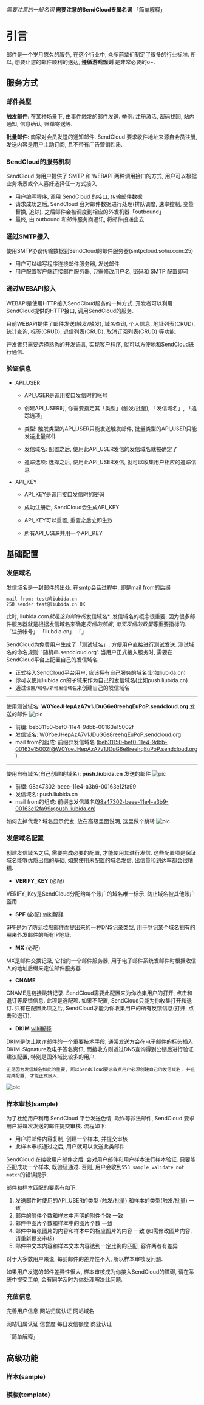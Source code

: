 

*需要注意的一般名词*
**需要注意的SendCloud专属名词**
「简单解释」

# 引言
邮件是一个岁月悠久的服务, 在这个行业中, 众多前辈们制定了很多的行业标准. 所以, 想要让您的邮件顺利的送达, **遵循游戏规则** 是非常必要的o~.

## 服务方式
### 邮件类型

**触发邮件**: 在某种场景下, 由事件触发的邮件发送. 举例: 注册激活, 密码找回, 站内通知, 信息确认, 账单寄送等.

**批量邮件**: 商家对会员发送的通知邮件. SendCloud 要求收件地址来源自会员注册, 发送内容是用户主动订阅, 且不带有广告营销性质.

### SendCloud的服务机制

SendCloud 为用户提供了 SMTP 和 WEBAPI 两种调用接口的方式, 用户可以根据业务场景或个人喜好选择任一方式接入

* 用户编写程序, 调用 SendCloud 的接口, 传输邮件数据
* 请求成功之后, SendCloud 会对邮件数据进行处理(排队调度, 速率控制, 变量替换, 追踪), 之后邮件会被调度到相应的外发机器「outbound」
* 最终, 由 outbound 和邮件服务商通讯, 将邮件投递出去

### 通过SMTP接入
使用SMTP协议传输数据到SendCloud的邮件服务器(smtpcloud.sohu.com:25)

* 用户可以编写程序连接邮件服务器, 发送邮件 
* 用户配置客户端连接邮件服务器, 只需修改用户名, 密码和 SMTP 配置即可

### 通过WEBAPI接入

WEBAPI是使用HTTP接入SendCloud服务的一种方式. 开发者可以利用SendCloud提供的HTTP接口, 调用SendCloud的服务. 

目前WEBAPI提供了邮件发送(触发/触发), 域名查询, 个人信息, 地址列表(CRUD), 统计查询, 标签(CRUD), 退信列表(CRUD), 取消订阅列表(CRUD) 等功能. 

开发者只需要选择熟悉的开发语言, 实现客户程序, 就可以方便地和SendCloud进行通信.

### 验证信息

* API_USER

    * API_USER是调用接口发信时的帐号

    * 创建API_USER时, 你需要指定其「类型」(触发/批量), 「发信域名」, 「追踪选项」

    * 类型: 触发类型的API_USER只能发送触发邮件, 批量类型的API_USER只能发送批量邮件

    * 发信域名: 配置之后, 使用此API_USER发信的发信域名就被确定了

    * 追踪选项: 选择之后, 使用此API_USER发信, 就可以收集用户相应的追踪信息

* API_KEY

    * API_KEY是调用接口发信时的密码

    * 成功注册后, SendCloud会生成API_KEY

    * API_KEY可以重置, 重置之后立即生效

    * 所有API_USER共用一个API_KEY


## 基础配置

### 发信域名

发信域名是一封邮件的出处. 在smtp会话过程中, 即是mail from的后缀

    mail from: test@liubida.cn
    250 sender test@liubida.cn OK

此时, liubida.com*就是这封邮件的*发信域名*. 发信域名的概念很重要, 因为很多邮件服务器就是根据发信域名来确定*发信的频度*, *每天发信的数量*等重要指标的.
「注册帐号」
「liubdia.cn」
「」

SendCloud为免费用户生成了「测试域名」, 方便用户直接进行测试发送. 测试域名的命名规则: '随机串.sendcloud.org'.
当用户正式接入服务时, 需要在SendCloud平台上配置自己的发信域名

* 正式接入SendCloud平台用户, 应该拥有自己服务的域名(比如liubida.cn)
* 你可以使用liubida.cn的子域来作为自己的发信域名(比如push.liubida.cn)
* 通过`设置/域名/新增发信域名`来创建自己的发信域名

***

使用测试域名: **W0YoeJHepAzA7v1JDuG6e8reehqEuPoP.sendcloud.org** 发送的邮件
![pic](../resources/domain_test.png)

* 前缀: beb31150-bef0-11e4-9dbb-00163e15002f
* 发信域名: W0YoeJHepAzA7v1JDuG6e8reehqEuPoP.sendcloud.org
* mail from的组成: 前缀@发信域名 (beb31150-bef0-11e4-9dbb-00163e15002f@W0YoeJHepAzA7v1JDuG6e8reehqEuPoP.sendcloud.org)

***

使用自有域名(自己创建的域名): **push.liubida.cn** 发送的邮件
![pic](../resources/domain_liubida.cn.png)

* 前缀: 98a47302-beee-11e4-a3b9-00163e12fa99
* 发信域名: push.liubida.cn
* mail from的组成: 前缀@发信域名(98a47302-beee-11e4-a3b9-00163e12fa99@push.liubida.cn)

如何去掉代发? 域名显示代发, 放在高级里面说明, 这里做个跳转
![pic](../resources/domain_push.liubida.cn.png)

### 发信域名配置

创建发信域名之后, 需要完成必要的配置, 才能使用其进行发信. 这些配置项是保证域名能够优质出信的基础, 如果使用未配置的域名发信, 出信量和到达率都会很糟糕.

* **VERIFY_KEY** (必配)

VERIFY_Key是SendCloud分配给每个账户的域名唯一标示, 防止域名被其他账户盗用

* **SPF** (必配) [wiki解释](http://zh.wikipedia.org/wiki/Sender_Policy_Framework)

SPF是为了防范垃圾邮件而提出来的一种DNS记录类型, 用于登记某个域名拥有的用来外发邮件的所有IP地址.

* **MX** (必配)

MX是邮件交换记录, 它指向一个邮件服务器, 用于电子邮件系统发邮件时根据收信人的地址后缀来定位邮件服务器

* **CNAME**

CNAME是链接跳转记录. SendCloud需要此配置来为你收集用户的打开, 点击和退订等反馈信息. 
此项是选配项. 如果不配置, SendCloud只能为你收集打开和退订. 只有在配置此项之后, SendCloud才能为你收集用户的所有反馈信息(打开, 点击和退订).

* **DKIM**  [wiki解释](http://zh.wikipedia.org/wiki/DKIM)

DKIM是防止欺诈邮件的一个重要技术手段, 通常发送方会在电子邮件的标头插入DKIM-Signature及电子签名资讯, 而接收方则透过DNS查询得到公钥后进行验证. 建议配置, 特别是国外域比较多的用户.

`正是因为发信域名如此的重要, 所以SendCloud要求收费用户必须创建自己的发信域名, 并且完成配置, 才能正式接入.`

![pic](../resources/9.png)

### 样本审核(sample)

为了杜绝用户利用 SendCloud 平台发送色情, 欺诈等非法邮件, SendCloud 要求用户将每次发送的邮件提交审核. 流程如下:

* 用户将邮件内容复制, 创建一个样本, 并提交审核
* 此样本审核通过之后, 用户就可以发送此类邮件

SendCloud 在接收用户邮件之后, 会对用户邮件和用户样本进行样本验证. 只要能匹配成功一个样本, 既验证通过. 否则, 用户会收到`553 sample_validate not match`的错误提示.

邮件和样本匹配的要素有如下:

1. 发送邮件时使用的API_USER的类型 (触发/批量) 和样本的类型(触发/批量) 一致
2. 邮件的附件个数和样本中声明的附件个数 一致
3. 邮件中图片个数和样本中的图片个数 一致
4. 邮件中每张图片的内容和样本中的相应图片的内容 一致 (如需修改图片内容, 请重新提交审核)
5. 邮件中文本内容和样本文本内容达到一定比例的匹配, 容许两者有差异

对于大多数用户来说, 每封邮件的差异性不大, 所以样本审核没问题. 

如果用户发送的邮件差异性很大, 样本审核成为你接入SendCloud的障碍, 请在系统中提交工单, 会有同学及时为你处理解决此问题.

### 充值信息

完善用户信息
网站归属认证 网站域名

网站归属认证
信誉度
每日发信额度
商业认证


「简单解释」
## 高级功能

### 样本(sample)
### 模板(template)


